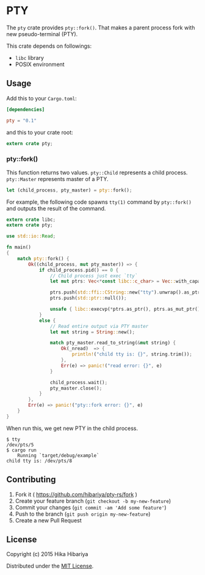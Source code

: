 # PTY

The `pty` crate provides `pty::fork()`. That makes a parent process fork with new pseudo-terminal (PTY).

This crate depends on followings:

* `libc` library
* POSIX environment

## Usage

Add this to your `Cargo.toml`:

```toml
[dependencies]

pty = "0.1"
```

and this to your crate root:

```rust
extern crate pty;
```

### pty::fork()

This function returns two values. `pty::Child` represents a child process. `pty::Master` represents master of a PTY.

```rust
let (child_process, pty_master) = pty::fork();
```

For example, the following code spawns `tty(1)` command by `pty::fork()` and outputs the result of the command.

```rust
extern crate libc;
extern crate pty;

use std::io::Read;

fn main()
{
    match pty::fork() {
        Ok((child_process, mut pty_master)) => {
            if child_process.pid() == 0 {
                // Child process just exec `tty`
                let mut ptrs: Vec<*const libc::c_char> = Vec::with_capacity(1);

                ptrs.push(std::ffi::CString::new("tty").unwrap().as_ptr());
                ptrs.push(std::ptr::null());

                unsafe { libc::execvp(*ptrs.as_ptr(), ptrs.as_mut_ptr()) };
            }
            else {
                // Read entire output via PTY master
                let mut string = String::new();

                match pty_master.read_to_string(&mut string) {
                    Ok(_nread)  => {
                        println!("child tty is: {}", string.trim());
                    },
                    Err(e) => panic!("read error: {}", e)
                }

                child_process.wait();
                pty_master.close();
            }
        },
        Err(e) => panic!("pty::fork error: {}", e)
    }
}
```

When run this, we get new PTY in the child process.

```
$ tty
/dev/pts/5
$ cargo run
    Running `target/debug/example`
child tty is: /dev/pts/8
```

## Contributing

1. Fork it ( https://github.com/hibariya/pty-rs/fork )
2. Create your feature branch (`git checkout -b my-new-feature`)
3. Commit your changes (`git commit -am 'Add some feature'`)
4. Push to the branch (`git push origin my-new-feature`)
5. Create a new Pull Request

## License

Copyright (c) 2015 Hika Hibariya

Distributed under the [MIT License](LICENSE.txt).
